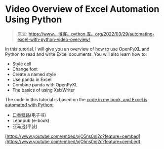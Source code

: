 # Video Overview of Excel Automation Using Python

> 原文: [https://www。博客。python 库。org/2022/03/29/automating-excel-with-python-video-overview/](https://www.blog.pythonlibrary.org/2022/03/29/automating-excel-with-python-video-overview/)

In this tutorial, I will give you an overview of how to use OpenPyXL and Python to read and write Excel documents. You will also learn how to:

*   Style cell
*   Change font
*   Create a named style
*   Use panda in Excel
*   Combine panda with OpenPyXL
*   The basics of using XslxWriter

The code in this tutorial is based on the [code in my book, and Excel is automated with Python:](https://github.com/driscollis/automating_excel_with_python)

*   [口香糖路](https://driscollis.gumroad.com/l/openpyxl)(电子书)
*   Leanpub (e-book)
*   亚马逊(平装)

[https://www.youtube.com/embed/xjO5ns0nj2c?feature=oembed](https://www.youtube.com/embed/xjO5ns0nj2c?feature=oembed)